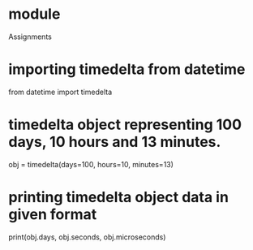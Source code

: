 # module
Assignments

# importing timedelta from datetime
from datetime import timedelta 
# timedelta object representing 100 days, 10 hours and 13 minutes.
obj = timedelta(days=100, hours=10, minutes=13) 
# printing timedelta object data in given format 
print(obj.days, obj.seconds, obj.microseconds) 
